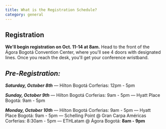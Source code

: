```yaml
---
title: What is the Registration Schedule?
category: general
---
```

## **Registration**

**We'll begin registration on Oct. 11-14 at 8am.**
Head to the front of the Ágora Bogotá Convention Center, where you'll see 4 doors with designated lines.
Once you reach the desk, you'll get your conference wristband.

## ***Pre-Registration:***

***Saturday, October 8th***
— Hilton Bogotá Corferias: 12pm - 5pm 

***Sunday, October 9th***
— Hilton Bogotá Corferias: 9am - 5pm 
— Hyatt Place Bogotá: 9am - 5pm 

***Monday, October 10th*** 
— Hilton Bogotá Corferias: 9am - 5pm 
— Hyatt Place Bogotá: 9am - 5pm
— Schelling Point @ Gran Carpa Américas Corferias: 8:30am - 5pm 
— ETHLatam @ Ágora Bogotá: **8am - 9pm**